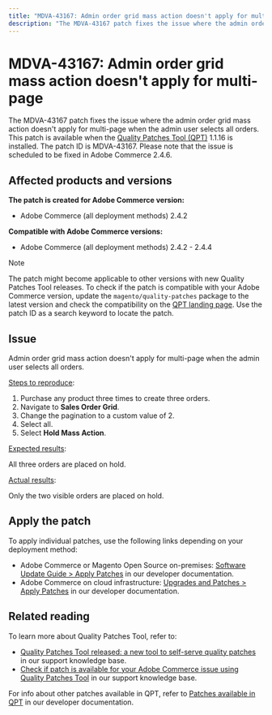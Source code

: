 ```yaml
---
title: "MDVA-43167: Admin order grid mass action doesn't apply for multi-page"
description: "The MDVA-43167 patch fixes the issue where the admin order grid mass action doesn't apply for multi-page when the admin user selects all orders. This patch is available when the [Quality Patches Tool (QPT)](https://experienceleague.adobe.com/docs/commerce-knowledge-base/kb/announcements/commerce-announcements/magento-quality-patches-released-new-tool-to-self-serve-quality-patches.html) 1.1.16 is installed. The patch ID is MDVA-43167. Please note that the issue is scheduled to be fixed in Adobe Commerce 2.4.6."
---
```


# MDVA-43167: Admin order grid mass action doesn't apply for multi-page

The MDVA-43167 patch fixes the issue where the admin order grid mass action doesn't apply for multi-page when the admin user selects all orders. This patch is available when the [Quality Patches Tool (QPT)](https://experienceleague.adobe.com/docs/commerce-knowledge-base/kb/announcements/commerce-announcements/magento-quality-patches-released-new-tool-to-self-serve-quality-patches.html) 1.1.16 is installed. The patch ID is MDVA-43167. Please note that the issue is scheduled to be fixed in Adobe Commerce 2.4.6.

## Affected products and versions

**The patch is created for Adobe Commerce version:**

* Adobe Commerce (all deployment methods) 2.4.2

**Compatible with Adobe Commerce versions:**

* Adobe Commerce (all deployment methods) 2.4.2 - 2.4.4

>[!NOTE]
>
>The patch might become applicable to other versions with new Quality Patches Tool releases. To check if the patch is compatible with your Adobe Commerce version, update the `magento/quality-patches` package to the latest version and check the compatibility on the [QPT landing page](https://devdocs.magento.com/quality-patches/tool.html#patch-grid). Use the patch ID as a search keyword to locate the patch.

## Issue

Admin order grid mass action doesn't apply for multi-page when the admin user selects all orders.

<u>Steps to reproduce</u>:

1. Purchase any product three times to create three orders.
1. Navigate to **Sales Order Grid**.
1. Change the pagination to a custom value of 2.
1. Select all.
1. Select **Hold Mass Action**.

<u>Expected results</u>:

All three orders are placed on hold.

<u>Actual results</u>:

Only the two visible orders are placed on hold.

## Apply the patch

To apply individual patches, use the following links depending on your deployment method:

* Adobe Commerce or Magento Open Source on-premises: [Software Update Guide > Apply Patches](https://devdocs.magento.com/guides/v2.4/comp-mgr/patching/mqp.html) in our developer documentation.
* Adobe Commerce on cloud infrastructure: [Upgrades and Patches > Apply Patches](https://devdocs.magento.com/cloud/project/project-patch.html) in our developer documentation.

## Related reading

To learn more about Quality Patches Tool, refer to:

* [Quality Patches Tool released: a new tool to self-serve quality patches](https://experienceleague.adobe.com/docs/commerce-knowledge-base/kb/announcements/commerce-announcements/magento-quality-patches-released-new-tool-to-self-serve-quality-patches.html) in our support knowledge base.
* [Check if patch is available for your Adobe Commerce issue using Quality Patches Tool](https://support.magento.com/hc/en-us/articles/360047125252) in our support knowledge base.

For info about other patches available in QPT, refer to [Patches available in QPT](https://devdocs.magento.com/quality-patches/tool.html#patch-grid) in our developer documentation.